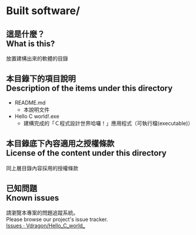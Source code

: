 # Built software/
## 這是什麼？<br />What is this?
放置建構出來的軟體的目錄

## 本目錄下的項目說明<br />Description of the items under this directory
* README.md
	* 本說明文件
* Hello C world!.exe
	* 建構完成的「Ｃ程式設計世界哈囉！」應用程式（可執行檔(executable)）

## 本目錄底下內容適用之授權條款<br />License of the content under this directory
同上層目錄內容採用的授權條款

## 已知問題<br />Known issues
請瀏覽本專案的問題追蹤系統。  
Please browse our project's issue tracker.  
[Issues · Vdragon/Hello_C_world_](https://github.com/Vdragon/Hello_C_world_/issues)